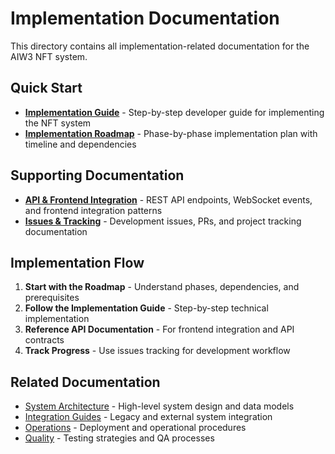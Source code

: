 # Implementation Documentation

This directory contains all implementation-related documentation for the AIW3 NFT system.

## Quick Start

- **[Implementation Guide](./AIW3-NFT-Implementation-Guide.md)** - Step-by-step developer guide for implementing the NFT system
- **[Implementation Roadmap](./AIW3-NFT-Implementation-Roadmap.md)** - Phase-by-phase implementation plan with timeline and dependencies

## Supporting Documentation

- **[API & Frontend Integration](./api-frontend/)** - REST API endpoints, WebSocket events, and frontend integration patterns
- **[Issues & Tracking](./issues-tracking/)** - Development issues, PRs, and project tracking documentation

## Implementation Flow

1. **Start with the Roadmap** - Understand phases, dependencies, and prerequisites
2. **Follow the Implementation Guide** - Step-by-step technical implementation
3. **Reference API Documentation** - For frontend integration and API contracts
4. **Track Progress** - Use issues tracking for development workflow

## Related Documentation

- [System Architecture](../architecture/) - High-level system design and data models
- [Integration Guides](../integration/) - Legacy and external system integration
- [Operations](../operations/) - Deployment and operational procedures
- [Quality](../quality/) - Testing strategies and QA processes
